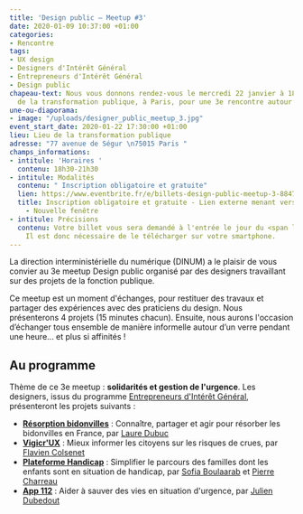```yaml
---
title: 'Design public – Meetup #3'
date: 2020-01-09 10:37:00 +01:00
categories:
- Rencontre
tags:
- UX design
- Designers d'Intérêt Général
- Entrepreneurs d'Intérêt Général
- Design public
chapeau-text: Nous vous donnons rendez-vous le mercredi 22 janvier à 18h30 au Lieu
  de la transformation publique, à Paris, pour une 3e rencontre autour du design public.
une-ou-diaporama:
- image: "/uploads/designer_public_meetup_3.jpg"
event_start_date: 2020-01-22 17:30:00 +01:00
lieu: Lieu de la transformation publique
adresse: "77 avenue de Ségur \n75015 Paris "
champs_informations:
- intitule: 'Horaires '
  contenu: 18h30-21h30
- intitule: Modalités
  contenu: " Inscription obligatoire et gratuite"
  lien: https://www.eventbrite.fr/e/billets-design-public-meetup-3-88477270899
  title: Inscription obligatoire et gratuite - Lien externe menant vers la page d'inscription
    - Nouvelle fenêtre
- intitule: Précisions
  contenu: Votre billet vous sera demandé à l'entrée le jour du <span lang="en">meetup</span>.
    Il est donc nécessaire de le télécharger sur votre smartphone.
---
```


La direction interministérielle du numérique (DINUM) a le plaisir de vous convier au 3e <span lang="en">meetup</span> Design public organisé par des designers travaillant sur des projets de la fonction publique.

Ce <span lang="en">meetup</span> est un moment d'échanges, pour restituer des travaux et partager des expériences avec des praticiens du design. Nous présenterons 4 projets (15 minutes chacun). Ensuite, nous aurons l'occasion d’échanger tous ensemble de manière informelle autour d’un verre pendant une heure... et plus si affinités !

## Au programme
Thème de ce 3e <span lang="en">meetup</span> : **solidarités et gestion de l'urgence**. 
Les designers, issus du programme [Entrepreneurs d'Intérêt Général](https://entrepreneur-interet-general.etalab.gouv.fr/ "Entrepreneurs d'Intérêt Général - lien externe"), présenteront les projets suivants :

* **[Résorption bidonvilles](https://entrepreneur-interet-general.etalab.gouv.fr/defis/2019/resorption-bidonvilles.html "Résorption bidonvilles - Lien externe")** : Connaître, partager et agir pour résorber les bidonvilles en France, par [Laure Dubuc](https://entrepreneur-interet-general.etalab.gouv.fr/communaute/2019/laure-dubuc.html "Laure Dubuc - Lien externe")
* **[Vigicr'UX](https://entrepreneur-interet-general.etalab.gouv.fr/defis/2019/vigicrux.html "Vigicr'UX - Lien externe")** : Mieux informer les citoyens sur les risques de crues, par [Flavien Colsenet](https://entrepreneur-interet-general.etalab.gouv.fr/communaute/2019/flavien-colsenet.html "Flavien Colsenet - Lien externe")
* **[Plateforme Handicap](https://entrepreneur-interet-general.etalab.gouv.fr/defis/2019/plateforme-handicap.html "Plateforme Handicap - Lien externe")** : Simplifier le parcours des familles dont les enfants sont en situation de handicap, par [Sofia Boulaarab](https://entrepreneur-interet-general.etalab.gouv.fr/communaute/2019/sofia-boulaarab.html "Sofia Boulaarab - Lien externe") et [Pierre Charreau](https://entrepreneur-interet-general.etalab.gouv.fr/communaute/2019/pierre-charreau.html "Pierre Charreau - Lien externe")
* **[App 112](https://entrepreneur-interet-general.etalab.gouv.fr/defis/2019/app-112.html "App 112 - Lien externe")** : Aider à sauver des vies en situation d'urgence, par [Julien Dubedout](https://entrepreneur-interet-general.etalab.gouv.fr/communaute/2019/julien-dubedout.html "Julien Dubedout - Lien externe")

